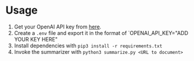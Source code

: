 # Usage

1. Get your OpenAI API key from [here](https://platform.openai.com/account/api-keys).
2. Create a `.env` file and export it in the format of `OPENAI_API_KEY="ADD YOUR KEY HERE"
3. Install dependencies with `pip3 install -r requirements.txt`
4. Invoke the summarizer with `python3 summarize.py <URL to document>`
